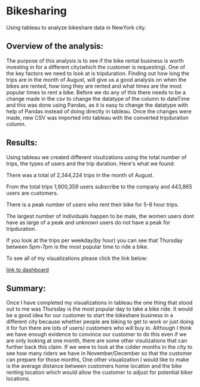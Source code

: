 # Bikesharing
Using tableau to analyze bikeshare data in NewYork city.

## Overview of the analysis:
The purpose of this analysis is to see if the bike rental business is worth investing in for a different city(which the customer is requesting). One of the key factors we need to look at is tripduration. Finding out how long the trips are in the month of August, will give us a good analysis on when the bikes are rented, how long they are rented and what times are the most popular times to rent a bike. Before we do any of this there needs to be a change made in the csv to change the datatype of the column to dateTime and this was done using Pandas, as it is easy to change the datatype with help of Pandas instead of doing directly in tableau. Once the changes were made, new CSV was imported into tableau with the converted tripduration column.

## Results:
Using tableau we created different visulizations using the total number of trips, the types of users and the trip duration. Here's what we found:

There was a total of 2,344,224 trips in the month of August.

From the total trips 1,900,359 users subscribe to the company and 443,865 users are customers.

There is a peak number of users who rent their bike for 5-6 hour trips.

The largest number of individuals happen to be male, the women users dont have as large of a peak and unknown users do not have a peak for tripduration.

If you look at the trips per weekday(by hour) you can see that Thursday between 5pm-7pm is the most popular time to ride a bike.

To see all of my visualizations please click the link below:

[link to dashboard](https://public.tableau.com/profile/vaishali.rangari#!/)

## Summary:
Once I have completed my visualizations in tableau the one thing that stood out to me was Thursday is the most popular day to take a bike ride. It would be a good idea for our customer to start the bikeshare business in a different city because whether people are biking to get to work or just doing it for fun there are lots of users/ customers who will buy in. Although I think we have enough evidence to convince our customer to do this even if we are only looking at one month, there are some other visulizations that can further back this claim. If we were to look at the colder months in the city to see how many riders we have in November/December so that the customer can prepare for those months, One other visualization I would like to make is the average distance between customers home location and the bike renting location which would allow the customer to adjust for potential biker locations.
